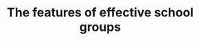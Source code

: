 ---
layout: default
title: The features of effective school groups
authors: Louis Hodge, Robbie Cruikshanks, Jon Andrews, and Oana Gavriloiu
year: 2024
institution: Education Policy Institute
address: London, UK
type: Research Report
url: https://epi.org.uk/wp-content/uploads/2024/04/Effective_school_groups_final-240404-2.pdf
---